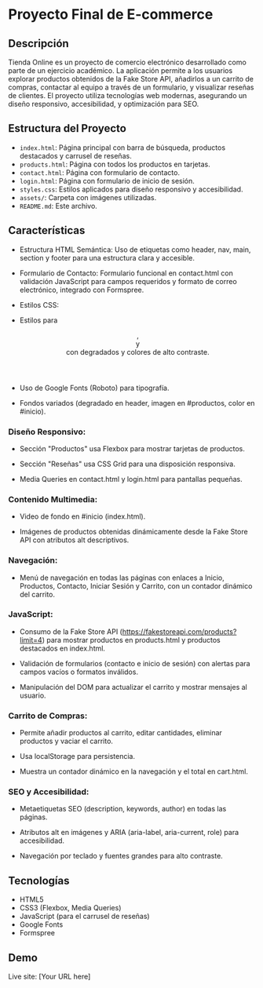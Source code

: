 # Proyecto Final de E-commerce

## Descripción

Tienda Online es un proyecto de comercio electrónico desarrollado como parte de un ejercicio académico. La aplicación permite a los usuarios explorar productos obtenidos de la Fake Store API, añadirlos a un carrito de compras, contactar al equipo a través de un formulario, y visualizar reseñas de clientes. El proyecto utiliza tecnologías web modernas, asegurando un diseño responsivo, accesibilidad, y optimización para SEO.

## Estructura del Proyecto
- `index.html`: Página principal con barra de búsqueda, productos destacados y carrusel de reseñas.
- `products.html`: Página con todos los productos en tarjetas.
- `contact.html`: Página con formulario de contacto.
- `login.html`: Página con formulario de inicio de sesión.
- `styles.css`: Estilos aplicados para diseño responsivo y accesibilidad.
- `assets/`: Carpeta con imágenes utilizadas.
- `README.md`: Este archivo.

## Características
- Estructura HTML Semántica: Uso de etiquetas como header, nav, main, section y footer para una estructura clara y accesible.

- Formulario de Contacto: Formulario funcional en contact.html con validación JavaScript para campos requeridos y formato de correo electrónico, integrado con Formspree.

- Estilos CSS:

- Estilos para <header>, <footer> y <nav> con degradados y colores de alto contraste.

- Uso de Google Fonts (Roboto) para tipografía.

- Fondos variados (degradado en header, imagen en #productos, color en #inicio).

### Diseño Responsivo:

- Sección "Productos" usa Flexbox para mostrar tarjetas de productos.

- Sección "Reseñas" usa CSS Grid para una disposición responsiva.

- Media Queries en contact.html y login.html para pantallas pequeñas.


### Contenido Multimedia:

- Video de fondo en #inicio (index.html).

- Imágenes de productos obtenidas dinámicamente desde la Fake Store API con atributos alt descriptivos.

### Navegación: 
- Menú de navegación en todas las páginas con enlaces a Inicio, Productos, Contacto, Iniciar Sesión y Carrito, con un contador dinámico del carrito.

### JavaScript:

- Consumo de la Fake Store API (https://fakestoreapi.com/products?limit=4) para mostrar productos en products.html y productos destacados en index.html.

- Validación de formularios (contacto e inicio de sesión) con alertas para campos vacíos o formatos inválidos.

- Manipulación del DOM para actualizar el carrito y mostrar mensajes al usuario.

### Carrito de Compras:

- Permite añadir productos al carrito, editar cantidades, eliminar productos y vaciar el carrito.

- Usa localStorage para persistencia.

- Muestra un contador dinámico en la navegación y el total en cart.html.

### SEO y Accesibilidad:

- Metaetiquetas SEO (description, keywords, author) en todas las páginas.

- Atributos alt en imágenes y ARIA (aria-label, aria-current, role) para accesibilidad.

- Navegación por teclado y fuentes grandes para alto contraste.

## Tecnologías
- HTML5
- CSS3 (Flexbox, Media Queries)
- JavaScript (para el carrusel de reseñas)
- Google Fonts
- Formspree

## Demo

Live site: [Your URL here]